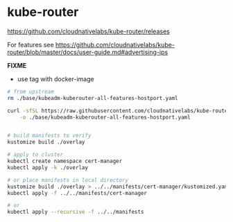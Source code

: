 # kube-router

https://github.com/cloudnativelabs/kube-router/releases

For features see https://github.com/cloudnativelabs/kube-router/blob/master/docs/user-guide.md#advertising-ips

**FIXME**
- use tag with docker-image

```bash
# from upstream
rm ./base/kubeadm-kuberouter-all-features-hostport.yaml

curl -sfSL https://raw.githubusercontent.com/cloudnativelabs/kube-router/v0.3.1/daemonset/kubeadm-kuberouter-all-features-hostport.yaml \
    -o ./base/kubeadm-kuberouter-all-features-hostport.yaml


# build manifests to verify
kustomize build ./overlay

# apply to cluster
kubectl create namespace cert-manager
kubectl apply -k ./overlay

# or place manifests in local directory
kustomize build ./overlay > ../../manifests/cert-manager/kustomized.yaml
kubectl apply -f ../../manifests/cert-manager

# or
kubectl apply --recursive -f ../../manifests
```
